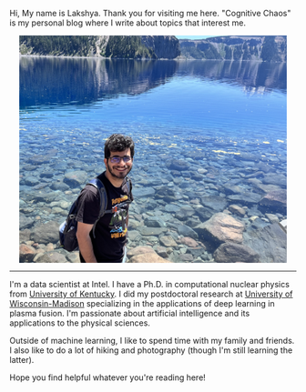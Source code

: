 Hi, My name is Lakshya. Thank you for visiting me here. "Cognitive Chaos" is my personal blog where I write about topics that interest me.

<style>
img {
  display: block;
  margin-left: auto;
  margin-right: auto;
}
</style>

<img src="images/lakshya_malhotra.jpg" alt="image" style="width:470px;height:400px;" class="center">

---
<!-- <center>
  <div style="width: 470px; height: 400px; border-radius: 00px; box-shadow: 0px 0px 0px 0 #000;
              background-position: center center;
              background-size: cover;
              background-image: url('images/lakshya_malhotra.jpg');">
  </div>
</center> -->


I'm a data scientist at Intel. I have a Ph.D. in computational nuclear physics from [University of Kentucky](https://www.uky.edu/). I did my postdoctoral research at [University of Wisconsin-Madison](https://www.wisc.edu/) specializing in the applications of deep learning in plasma fusion. I'm passionate about artificial intelligence and its applications to the physical sciences.

Outside of machine learning, I like to spend time with my family and friends. I also like to do a lot of hiking and photography (though I'm still learning the latter).

Hope you find helpful whatever you're reading here!

